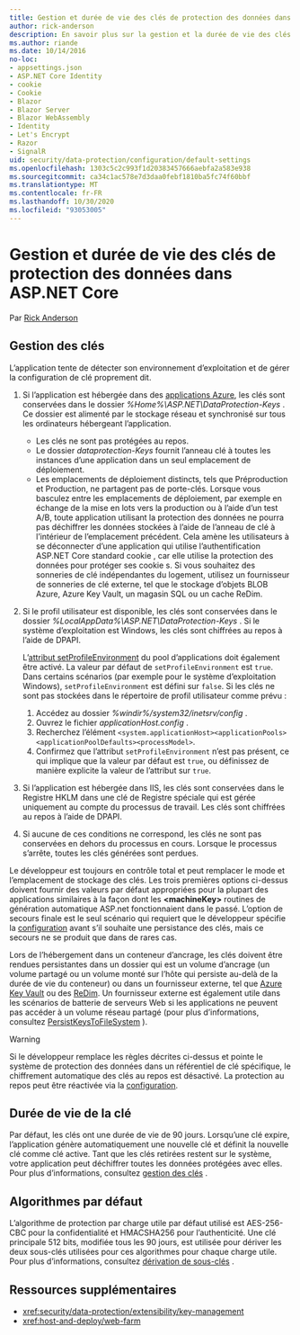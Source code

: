 ```yaml
---
title: Gestion et durée de vie des clés de protection des données dans ASP.NET Core
author: rick-anderson
description: En savoir plus sur la gestion et la durée de vie des clés de protection des données dans ASP.NET Core.
ms.author: riande
ms.date: 10/14/2016
no-loc:
- appsettings.json
- ASP.NET Core Identity
- cookie
- Cookie
- Blazor
- Blazor Server
- Blazor WebAssembly
- Identity
- Let's Encrypt
- Razor
- SignalR
uid: security/data-protection/configuration/default-settings
ms.openlocfilehash: 1303c5c2c993f1d20383457666aebfa2a583e938
ms.sourcegitcommit: ca34c1ac578e7d3daa0febf1810ba5fc74f60bbf
ms.translationtype: MT
ms.contentlocale: fr-FR
ms.lasthandoff: 10/30/2020
ms.locfileid: "93053005"
---
```

# <a name="data-protection-key-management-and-lifetime-in-aspnet-core"></a>Gestion et durée de vie des clés de protection des données dans ASP.NET Core

Par [Rick Anderson](https://twitter.com/RickAndMSFT)

## <a name="key-management"></a>Gestion des clés

L’application tente de détecter son environnement d’exploitation et de gérer la configuration de clé proprement dit.

1. Si l’application est hébergée dans des [applications Azure](https://azure.microsoft.com/services/app-service/), les clés sont conservées dans le dossier *%Home%\ASP.NET\DataProtection-Keys* . Ce dossier est alimenté par le stockage réseau et synchronisé sur tous les ordinateurs hébergeant l’application.
   * Les clés ne sont pas protégées au repos.
   * Le dossier *dataprotection-Keys* fournit l’anneau clé à toutes les instances d’une application dans un seul emplacement de déploiement.
   * Les emplacements de déploiement distincts, tels que Préproduction et Production, ne partagent pas de porte-clés. Lorsque vous basculez entre les emplacements de déploiement, par exemple en échange de la mise en lots vers la production ou à l’aide d’un test A/B, toute application utilisant la protection des données ne pourra pas déchiffrer les données stockées à l’aide de l’anneau de clé à l’intérieur de l’emplacement précédent. Cela amène les utilisateurs à se déconnecter d’une application qui utilise l’authentification ASP.NET Core standard cookie , car elle utilise la protection des données pour protéger ses cookie s. Si vous souhaitez des sonneries de clé indépendantes du logement, utilisez un fournisseur de sonneries de clé externe, tel que le stockage d’objets BLOB Azure, Azure Key Vault, un magasin SQL ou un cache ReDim.

1. Si le profil utilisateur est disponible, les clés sont conservées dans le dossier *%LocalAppData%\ASP.NET\DataProtection-Keys* . Si le système d’exploitation est Windows, les clés sont chiffrées au repos à l’aide de DPAPI.

   L’[attribut setProfileEnvironment](/iis/configuration/system.applicationhost/applicationpools/add/processmodel#configuration) du pool d’applications doit également être activé. La valeur par défaut de `setProfileEnvironment` est `true`. Dans certains scénarios (par exemple pour le système d’exploitation Windows), `setProfileEnvironment` est défini sur `false`. Si les clés ne sont pas stockées dans le répertoire de profil utilisateur comme prévu :

   1. Accédez au dossier *%windir%/system32/inetsrv/config* .
   1. Ouvrez le fichier *applicationHost.config* .
   1. Recherchez l’élément `<system.applicationHost><applicationPools><applicationPoolDefaults><processModel>`.
   1. Confirmez que l’attribut `setProfileEnvironment` n’est pas présent, ce qui implique que la valeur par défaut est `true`, ou définissez de manière explicite la valeur de l’attribut sur `true`.

1. Si l’application est hébergée dans IIS, les clés sont conservées dans le Registre HKLM dans une clé de Registre spéciale qui est gérée uniquement au compte du processus de travail. Les clés sont chiffrées au repos à l’aide de DPAPI.

1. Si aucune de ces conditions ne correspond, les clés ne sont pas conservées en dehors du processus en cours. Lorsque le processus s’arrête, toutes les clés générées sont perdues.

Le développeur est toujours en contrôle total et peut remplacer le mode et l’emplacement de stockage des clés. Les trois premières options ci-dessus doivent fournir des valeurs par défaut appropriées pour la plupart des applications similaires à la façon dont les **\<machineKey>** routines de génération automatique ASP.net fonctionnaient dans le passé. L’option de secours finale est le seul scénario qui requiert que le développeur spécifie la [configuration](xref:security/data-protection/configuration/overview) avant s’il souhaite une persistance des clés, mais ce secours ne se produit que dans de rares cas.

Lors de l’hébergement dans un conteneur d’ancrage, les clés doivent être rendues persistantes dans un dossier qui est un volume d’ancrage (un volume partagé ou un volume monté sur l’hôte qui persiste au-delà de la durée de vie du conteneur) ou dans un fournisseur externe, tel que [Azure Key Vault](https://azure.microsoft.com/services/key-vault/) ou des [ReDim](https://redis.io/). Un fournisseur externe est également utile dans les scénarios de batterie de serveurs Web si les applications ne peuvent pas accéder à un volume réseau partagé (pour plus d’informations, consultez [PersistKeysToFileSystem](xref:security/data-protection/configuration/overview#persistkeystofilesystem) ).

> [!WARNING]
> Si le développeur remplace les règles décrites ci-dessus et pointe le système de protection des données dans un référentiel de clé spécifique, le chiffrement automatique des clés au repos est désactivé. La protection au repos peut être réactivée via la [configuration](xref:security/data-protection/configuration/overview).

## <a name="key-lifetime"></a>Durée de vie de la clé

Par défaut, les clés ont une durée de vie de 90 jours. Lorsqu’une clé expire, l’application génère automatiquement une nouvelle clé et définit la nouvelle clé comme clé active. Tant que les clés retirées restent sur le système, votre application peut déchiffrer toutes les données protégées avec elles. Pour plus d’informations, consultez [gestion des clés](xref:security/data-protection/implementation/key-management#key-expiration-and-rolling) .

## <a name="default-algorithms"></a>Algorithmes par défaut

L’algorithme de protection par charge utile par défaut utilisé est AES-256-CBC pour la confidentialité et HMACSHA256 pour l’authenticité. Une clé principale 512 bits, modifiée tous les 90 jours, est utilisée pour dériver les deux sous-clés utilisées pour ces algorithmes pour chaque charge utile. Pour plus d’informations, consultez [dérivation de sous-clés](xref:security/data-protection/implementation/subkeyderivation#additional-authenticated-data-and-subkey-derivation) .

## <a name="additional-resources"></a>Ressources supplémentaires

* <xref:security/data-protection/extensibility/key-management>
* <xref:host-and-deploy/web-farm>
